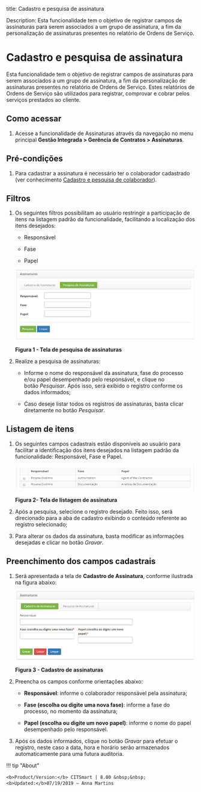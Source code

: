 title: Cadastro e pesquisa de assinatura

Description: Esta funcionalidade tem o objetivo de registrar campos de assinaturas para serem associados a um grupo de assinatura, a fim da personalização de assinaturas presentes no relatório de Ordens de Serviço.

# Cadastro e pesquisa de assinatura

Esta funcionalidade tem o objetivo de registrar campos de assinaturas para serem
associados a um grupo de assinatura, a fim da personalização de assinaturas
presentes no relatório de Ordens de Serviço. Estes relatórios de Ordens de
Serviço são utilizados para registrar, comprovar e cobrar pelos serviços
prestados ao cliente.

Como acessar
-----------

1.  Acesse a funcionalidade de Assinaturas através da navegação no menu
    principal **Gestão Integrada > Gerência de Contratos > Assinaturas**.

Pré-condições
-------------

1.  Para cadastrar a assinatura é necessário ter o colaborador cadastrado (ver
    conhecimento [Cadastro e pesquisa de colaborador](/pt-br/citsmart-platform-7/initial-settings/access-settings/user/employee.html)).

Filtros
-------

1.  Os seguintes filtros possibilitam ao usuário restringir a participação de
    itens na listagem padrão da funcionalidade, facilitando a localização dos
    itens desejados:

    -   Responsável

    -   Fase

    -   Papel

    ![Criar](images/signature-1.png)
    
    **Figura 1 - Tela de pesquisa de assinaturas**

1.  Realize a pesquisa de assinaturas:

    -   Informe o nome do responsável da assinatura, fase do processo e/ou papel
    desempenhado pelo responsável, e clique no botão *Pesquisar*. Após isso,
    será exibido o registro conforme os dados informados;

    -   Caso deseje listar todos os registros de assinaturas, basta clicar
    diretamente no botão *Pesquisar*.

Listagem de itens
----------------

1.  Os seguintes campos cadastrais estão disponíveis ao usuário para facilitar a
    identificação dos itens desejados na listagem padrão da
    funcionalidade: Responsável, Fase e Papel.

    ![Criar](images/signature-2.png)
    
    **Figura 2- Tela de listagem de assinatura**

1.  Após a pesquisa, selecione o registro desejado. Feito isso, será direcionado
    para a aba de cadastro exibindo o conteúdo referente ao registro
    selecionado;

2.  Para alterar os dados da assinatura, basta modificar as informações
    desejadas e clicar no botão *Gravar*.

Preenchimento dos campos cadastrais
----------------------------------

1.  Será apresentada a tela de **Cadastro de Assinatura**, conforme ilustrada na
    figura abaixo:

    ![Criar](images/signature-3.png)
    
    **Figura 3 - Cadastro de assinaturas**

1.  Preencha os campos conforme orientações abaixo:

    -   **Responsável**: informe o colaborador responsável pela assinatura;

    -   **Fase (escolha ou digite uma nova fase)**: informe a fase do processo, no
    momento da assinatura;

    -   **Papel (escolha ou digite um novo papel)**: informe o nome do papel
    desempenhado pelo responsável.

1.  Após os dados informados, clique no botão *Gravar* para efetuar o registro,
    neste caso a data, hora e horário serão armazenados automaticamente para uma
    futura auditoria.


!!! tip "About"

    <b>Product/Version:</b> CITSmart | 8.00 &nbsp;&nbsp;
    <b>Updated:</b>07/19/2019 – Anna Martins
